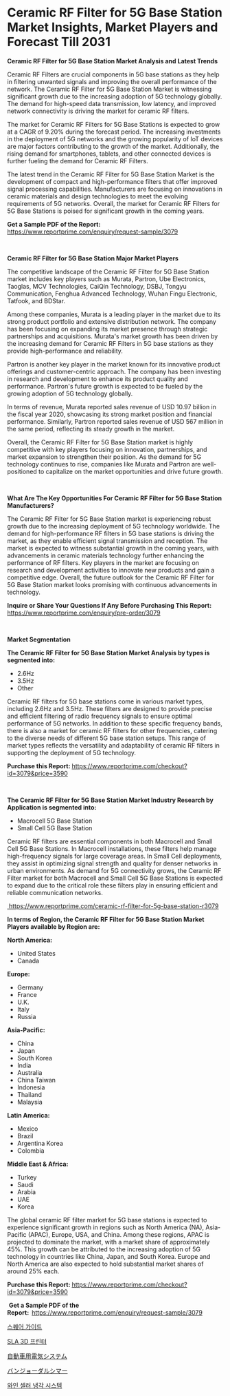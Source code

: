 <p><h1>Ceramic RF Filter for 5G Base Station Market Insights, Market Players and Forecast Till 2031</h1></p><p><strong>Ceramic RF Filter for 5G Base Station Market Analysis and Latest Trends</strong></p>
<p><p>Ceramic RF Filters are crucial components in 5G base stations as they help in filtering unwanted signals and improving the overall performance of the network. The Ceramic RF Filter for 5G Base Station Market is witnessing significant growth due to the increasing adoption of 5G technology globally. The demand for high-speed data transmission, low latency, and improved network connectivity is driving the market for ceramic RF filters.</p><p>The market for Ceramic RF Filters for 5G Base Stations is expected to grow at a CAGR of 9.20% during the forecast period. The increasing investments in the deployment of 5G networks and the growing popularity of IoT devices are major factors contributing to the growth of the market. Additionally, the rising demand for smartphones, tablets, and other connected devices is further fueling the demand for Ceramic RF Filters.</p><p>The latest trend in the Ceramic RF Filter for 5G Base Station Market is the development of compact and high-performance filters that offer improved signal processing capabilities. Manufacturers are focusing on innovations in ceramic materials and design technologies to meet the evolving requirements of 5G networks. Overall, the market for Ceramic RF Filters for 5G Base Stations is poised for significant growth in the coming years.</p></p>
<p><strong>Get a Sample PDF of the Report:&nbsp;</strong> <a href="https://www.reportprime.com/enquiry/request-sample/3079">https://www.reportprime.com/enquiry/request-sample/3079</a></p>
<p>&nbsp;</p>
<p><strong>Ceramic RF Filter for 5G Base Station Major Market Players</strong></p>
<p><p>The competitive landscape of the Ceramic RF Filter for 5G Base Station market includes key players such as Murata, Partron, Ube Electronics, Taoglas, MCV Technologies, CaiQin Technology, DSBJ, Tongyu Communication, Fenghua Advanced Technology, Wuhan Fingu Electronic, Tatfook, and BDStar. </p><p>Among these companies, Murata is a leading player in the market due to its strong product portfolio and extensive distribution network. The company has been focusing on expanding its market presence through strategic partnerships and acquisitions. Murata's market growth has been driven by the increasing demand for Ceramic RF Filters in 5G base stations as they provide high-performance and reliability.</p><p>Partron is another key player in the market known for its innovative product offerings and customer-centric approach. The company has been investing in research and development to enhance its product quality and performance. Partron's future growth is expected to be fueled by the growing adoption of 5G technology globally.</p><p>In terms of revenue, Murata reported sales revenue of USD 10.97 billion in the fiscal year 2020, showcasing its strong market position and financial performance. Similarly, Partron reported sales revenue of USD 567 million in the same period, reflecting its steady growth in the market.</p><p>Overall, the Ceramic RF Filter for 5G Base Station market is highly competitive with key players focusing on innovation, partnerships, and market expansion to strengthen their position. As the demand for 5G technology continues to rise, companies like Murata and Partron are well-positioned to capitalize on the market opportunities and drive future growth.</p></p>
<p>&nbsp;</p>
<p><strong>What Are The Key Opportunities For Ceramic RF Filter for 5G Base Station Manufacturers?</strong></p>
<p><p>The Ceramic RF Filter for 5G Base Station market is experiencing robust growth due to the increasing deployment of 5G technology worldwide. The demand for high-performance RF filters in 5G base stations is driving the market, as they enable efficient signal transmission and reception. The market is expected to witness substantial growth in the coming years, with advancements in ceramic materials technology further enhancing the performance of RF filters. Key players in the market are focusing on research and development activities to innovate new products and gain a competitive edge. Overall, the future outlook for the Ceramic RF Filter for 5G Base Station market looks promising with continuous advancements in technology.</p></p>
<p><strong>Inquire or Share Your Questions If Any Before Purchasing This Report:</strong> <a href="https://www.reportprime.com/enquiry/pre-order/3079">https://www.reportprime.com/enquiry/pre-order/3079</a></p>
<p>&nbsp;</p>
<p><strong>Market Segmentation</strong></p>
<p><strong>The Ceramic RF Filter for 5G Base Station Market Analysis by types is segmented into:</strong></p>
<p><ul><li>2.6Hz</li><li>3.5Hz</li><li>Other</li></ul></p>
<p><p>Ceramic RF filters for 5G base stations come in various market types, including 2.6Hz and 3.5Hz. These filters are designed to provide precise and efficient filtering of radio frequency signals to ensure optimal performance of 5G networks. In addition to these specific frequency bands, there is also a market for ceramic RF filters for other frequencies, catering to the diverse needs of different 5G base station setups. This range of market types reflects the versatility and adaptability of ceramic RF filters in supporting the deployment of 5G technology.</p></p>
<p><strong>Purchase this Report:&nbsp;</strong><a href="https://www.reportprime.com/checkout?id=3079&price=3590">https://www.reportprime.com/checkout?id=3079&price=3590</a></p>
<p>&nbsp;</p>
<p><strong>The Ceramic RF Filter for 5G Base Station Market Industry Research by Application is segmented into:</strong></p>
<p><ul><li>Macrocell 5G Base Station</li><li>Small Cell 5G Base Station</li></ul></p>
<p><p>Ceramic RF filters are essential components in both Macrocell and Small Cell 5G Base Stations. In Macrocell installations, these filters help manage high-frequency signals for large coverage areas. In Small Cell deployments, they assist in optimizing signal strength and quality for denser networks in urban environments. As demand for 5G connectivity grows, the Ceramic RF Filter market for both Macrocell and Small Cell 5G Base Stations is expected to expand due to the critical role these filters play in ensuring efficient and reliable communication networks.</p></p>
<p><a href="https://www.reportprime.com/ceramic-rf-filter-for-5g-base-station-r3079">&nbsp;https://www.reportprime.com/ceramic-rf-filter-for-5g-base-station-r3079</a></p>
<p><strong>In terms of Region, the Ceramic RF Filter for 5G Base Station Market Players available by Region are:</strong></p>
<p>
    <p> <strong> North America: </strong>
        <ul>
            <li>United States</li>
            <li>Canada</li>
        </ul>
        </p> 
    <p> <strong> Europe: </strong>
        <ul>
            <li>Germany</li>
            <li>France</li>
            <li>U.K.</li>
            <li>Italy</li>
            <li>Russia</li>
        </ul>
        </p> 
    <p> <strong> Asia-Pacific: </strong>
        <ul>
            <li>China</li>
            <li>Japan</li>
            <li>South Korea</li>
            <li>India</li>
            <li>Australia</li>
            <li>China Taiwan</li>
            <li>Indonesia</li>
            <li>Thailand</li>
            <li>Malaysia</li>
        </ul>
        </p> 
    <p> <strong> Latin America: </strong>
        <ul>
            <li>Mexico</li>
            <li>Brazil</li>
            <li>Argentina Korea</li>
            <li>Colombia</li>
        </ul>
        </p> 
    <p> <strong> Middle East & Africa: </strong>
        <ul>
            <li>Turkey</li>
            <li>Saudi</li>
            <li>Arabia</li>
            <li>UAE</li>
            <li>Korea</li>
        </ul>
    </p>
    </p>
<p><p>The global ceramic RF filter market for 5G base stations is expected to experience significant growth in regions such as North America (NA), Asia-Pacific (APAC), Europe, USA, and China. Among these regions, APAC is projected to dominate the market, with a market share of approximately 45%. This growth can be attributed to the increasing adoption of 5G technology in countries like China, Japan, and South Korea. Europe and North America are also expected to hold substantial market shares of around 25% each.</p></p>
<p><strong>Purchase this Report: </strong><a href="https://www.reportprime.com/checkout?id=3079&price=3590">https://www.reportprime.com/checkout?id=3079&price=3590</a></p>
<p>&nbsp;<strong>Get a Sample PDF of the Report:&nbsp;&nbsp;</strong><a href="https://www.reportprime.com/enquiry/request-sample/3079">https://www.reportprime.com/enquiry/request-sample/3079</a></p>
<p><strong></strong></p>
<p><p><a href="https://github.com/JohnQuil1917/Market-Research-Report-List-1/blob/main/255780869554.md">스퀘어 가이드</a></p><p><a href="https://medium.com/@corneliutrifa2022/sla-3d-%ED%94%84%EB%A6%B0%ED%84%B0-%EC%8B%9C%EC%9E%A5-%EC%8B%9C%EC%9E%A5-cagr-%EC%8B%9C%EC%9E%A5-%ED%8A%B8%EB%A0%8C%EB%93%9C-%EB%B0%8F-%EC%84%B1%EC%9E%A5-%EC%A0%84%EB%9E%B5%EC%97%90-%EB%8C%80%ED%95%9C-%ED%86%B5%EC%B0%B0%EB%A0%A5-087f0bda19f9">SLA 3D 프린터</a></p><p><a href="https://medium.com/@chrispbacon162023/%E8%87%AA%E5%8B%95%E8%BB%8A%E7%94%A8%E9%9B%BB%E6%B0%97%E3%82%B7%E3%82%B9%E3%83%86%E3%83%A0%E5%B8%82%E5%A0%B4-%E7%AB%B6%E4%BA%89%E5%88%86%E6%9E%90-%E5%B8%82%E5%A0%B4%E5%8B%95%E5%90%91-%E3%81%8A%E3%82%88%E3%81%B32031%E5%B9%B4%E3%81%BE%E3%81%A7%E3%81%AE%E4%BA%88%E6%B8%AC-7b402057b062">自動車用電気システム</a></p><p><a href="https://github.com/DudleyFerry/Market-Research-Report-List-1/blob/main/616483672713.md">バンジョーダルシマー</a></p><p><a href="https://medium.com/@soloncarter42/%EC%99%80%EC%9D%B8-%EC%85%80%EB%9F%AC-%EB%83%89%EA%B0%81-%EC%8B%9C%EC%8A%A4%ED%85%9C-%EC%8B%9C%EC%9E%A5-%EB%B3%B4%EA%B3%A0%EC%84%9C%EB%8A%94-%EC%9D%B4-%EC%8B%9C%EC%9E%A5%EC%9D%98-%EC%B5%9C%EC%8B%A0-%ED%8A%B8%EB%A0%8C%EB%93%9C%EC%99%80-%EC%84%B1%EC%9E%A5-%EA%B8%B0%ED%9A%8C%EB%A5%BC-%EB%B3%B4%EC%97%AC%EC%A4%8D%EB%8B%88%EB%8B%A4-23111445ae31">와인 셀러 냉각 시스템</a></p></p>